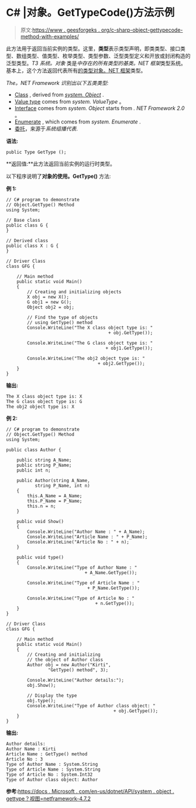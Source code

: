 # C# |对象。GetTypeCode()方法示例

> 原文:[https://www . geesforgeks . org/c-sharp-object-gettypecode-method-with-examples/](https://www.geeksforgeeks.org/c-sharp-object-gettypecode-method-with-examples/)

此方法用于返回当前实例的类型。这里，**类型**表示类型声明，即类类型、接口类型、数组类型、值类型、枚举类型、类型参数、泛型类型定义和开放或封闭构造的泛型类型。*T3 系统。对象* 类是*中存在的所有类型的基类。NET 框架*类型系统。基本上，这个方法返回代表所有[的类型对象。NET 框架](https://www.geeksforgeeks.org/introduction-to-net-framework/)类型。

*The。NET Framework 识别出以下五类类型:*

*   [Class](https://www.geeksforgeeks.org/c-class-and-object/) , derived from *[system. Object](https://www.geeksforgeeks.org/c-object-class/)* .
*   [Value type](https://www.geeksforgeeks.org/c-data-types-2/) comes from *system. ValueType* 。
*   [Interface](https://www.geeksforgeeks.org/c-interface/) comes from *system. Object* starts from *. NET Framework 2.0* 。
*   [Enumerate](https://www.geeksforgeeks.org/c-enumeration-or-enum/) , which comes from *system. Enumerate* .
*   [委托](https://www.geeksforgeeks.org/c-delegates/)，来源于*系统组播代表*.

**语法:**

```
public Type GetType ();
```

**返回值:**此方法返回当前实例的运行时类型。

以下程序说明了**对象的使用。GetType()** 方法:

**例 1:**

```
// C# program to demonstrate
// Object.GetType() Method
using System;

// Base class
public class G {
}

// Derived class
public class X : G {
}

// Driver Class
class GFG {

    // Main method
    public static void Main()
    {
        // Creating and initializing objects
        X obj = new X();
        G obj1 = new G();
        Object obj2 = obj;

        // Find the type of objects
        // using GetType() method
        Console.WriteLine("The X class object type is: " 
                                       + obj.GetType());

        Console.WriteLine("The G class object type is: " 
                                      + obj1.GetType());

        Console.WriteLine("The obj2 object type is: " 
                                   + obj2.GetType());
    }
}
```

**输出:**

```
The X class object type is: X
The G class object type is: G
The obj2 object type is: X

```

**例 2:**

```
// C# program to demonstrate
// Object.GetType() Method
using System;

public class Author {

    public string A_Name;
    public string P_Name;
    public int n;

    public Author(string A_Name, 
           string P_Name, int n)
    {
        this.A_Name = A_Name;
        this.P_Name = P_Name;
        this.n = n;
    }

    public void Show()
    {
        Console.WriteLine("Author Name : " + A_Name);
        Console.WriteLine("Article Name : " + P_Name);
        Console.WriteLine("Article No : " + n);
    }

    public void type()
    {
        Console.WriteLine("Type of Author Name : " 
                              + A_Name.GetType());

        Console.WriteLine("Type of Article Name : " 
                               + P_Name.GetType());

        Console.WriteLine("Type of Article No : " 
                                  + n.GetType());
    }
}

// Driver Class
class GFG {

    // Main method
    public static void Main()
    {
        // Creating and initializing
        // the object of Author class
        Author obj = new Author("Kirti", 
                "GetType() method", 3);

        Console.WriteLine("Author details:");
        obj.Show();

        // Display the type
        obj.type();
        Console.WriteLine("Type of Author class object: " 
                                         + obj.GetType());
    }
}
```

**输出:**

```
Author details:
Author Name : Kirti
Article Name : GetType() method
Article No : 3
Type of Author Name : System.String
Type of Article Name : System.String
Type of Article No : System.Int32
Type of Author class object: Author

```

**参考:**[https://docs . Microsoft . com/en-us/dotnet/API/system . object . gettype？视图=netframework-4.7.2](https://docs.microsoft.com/en-us/dotnet/api/system.object.gettype?view=netframework-4.7.2)
